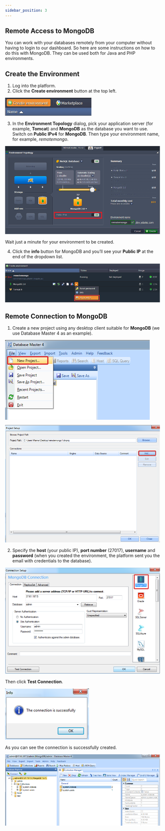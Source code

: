 ```yaml
---
sidebar_position: 3
---
```


## Remote Access to MongoDB
You can work with your databases remotely from your computer without having to login to our dashboard. So here are some instructions on how to do this with MongoDB. They can be used both for Java and PHP environments.

## Create the Environment
1. Log into the platform.
2. Click the **Create environment** button at the top left.

<div style={{
    display:'flex',
    justifyContent: 'center',
    margin: '0 0 1rem 0'
}}>

![Locale Dropdown](./img/RemoteAccess/01-create-environment.png)

</div>

3. In the **Environment Topology** dialog, pick your application server (for example, **Tomcat**) and **MongoDB** as the database you want to use. Switch on **Public IPv4** for **MongoDB**. Then type your environment name, for example, *remotemongo*.

<div style={{
    display:'flex',
    justifyContent: 'center',
    margin: '0 0 1rem 0'
}}>

![Locale Dropdown](./img/RemoteAccess/02-environment-wizard.png)

</div>

Wait just a minute for your environment to be created.

4. Click the **info** button for MongoDB and you’ll see your **Public IP** at the end of the dropdown list.

<div style={{
    display:'flex',
    justifyContent: 'center',
    margin: '0 0 1rem 0'
}}>

![Locale Dropdown](./img/RemoteAccess/03-mongodb-node-public-ip.png)

</div>

## Remote Connection to MongoDB
1. Create a new project using any desktop client suitable for **MongoDB** (we use Database Master 4 as an example).

<div style={{
    display:'flex',
    justifyContent: 'center',
    margin: '0 0 1rem 0'
}}>

![Locale Dropdown](./img/RemoteAccess/04-remote-connection-new-project.png)

</div>

<div style={{
    display:'flex',
    justifyContent: 'center',
    margin: '0 0 1rem 0'
}}>

![Locale Dropdown](./img/RemoteAccess/05-add-remote-connection.png)

</div>

2. Specify the **host** (your public IP), **port number** (27017), **username** and **password** (when you created the environment, the platform sent you the email with credentials to the database).

<div style={{
    display:'flex',
    justifyContent: 'center',
    margin: '0 0 1rem 0'
}}>

![Locale Dropdown](./img/RemoteAccess/06-remote-connection-credentials.png)

</div>

Then click **Test Connection**.

<div style={{
    display:'flex',
    justifyContent: 'center',
    margin: '0 0 1rem 0'
}}>

![Locale Dropdown](./img/RemoteAccess/07-test-remote-connection.png)

</div>

As you can see the connection is successfully created.

<div style={{
    display:'flex',
    justifyContent: 'center',
    margin: '0 0 1rem 0'
}}>

![Locale Dropdown](./img/RemoteAccess/08-remote-connection-created.png)

</div>